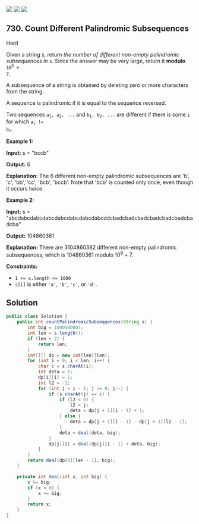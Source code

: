[![](https://img.shields.io/github/stars/javadev/LeetCode-in-Java?label=Stars&style=flat-square)](https://github.com/javadev/LeetCode-in-Java)
[![](https://img.shields.io/github/forks/javadev/LeetCode-in-Java?label=Fork%20me%20on%20GitHub%20&style=flat-square)](https://github.com/javadev/LeetCode-in-Java/fork)
[![](https://img.shields.io/badge/-LeetCode%20in%20Kotlin-blue?style=flat-square)](https://github.com/javadev/LeetCode-in-Kotlin)

## 730\. Count Different Palindromic Subsequences

Hard

Given a string s, return _the number of different non-empty palindromic subsequences in_ `s`. Since the answer may be very large, return it **modulo** <code>10<sup>9</sup> + 7</code>.

A subsequence of a string is obtained by deleting zero or more characters from the string.

A sequence is palindromic if it is equal to the sequence reversed.

Two sequences <code>a<sub>1</sub>, a<sub>2</sub>, ...</code> and <code>b<sub>1</sub>, b<sub>2</sub>, ...</code> are different if there is some `i` for which <code>a<sub>i</sub> != b<sub>i</sub></code>.

**Example 1:**

**Input:** s = "bccb"

**Output:** 6

**Explanation:** The 6 different non-empty palindromic subsequences are 'b', 'c', 'bb', 'cc', 'bcb', 'bccb'. Note that 'bcb' is counted only once, even though it occurs twice.

**Example 2:**

**Input:** s = "abcdabcdabcdabcdabcdabcdabcdabcddcbadcbadcbadcbadcbadcbadcbadcba"

**Output:** 104860361

**Explanation:** There are 3104860382 different non-empty palindromic subsequences, which is 104860361 modulo 10<sup>9</sup> + 7.

**Constraints:**

*   `1 <= s.length <= 1000`
*   `s[i]` is either `'a'`, `'b'`, `'c'`, or `'d'`.

## Solution

```java
public class Solution {
    public int countPalindromicSubsequences(String s) {
        int big = 1000000007;
        int len = s.length();
        if (len < 2) {
            return len;
        }
        int[][] dp = new int[len][len];
        for (int i = 0; i < len; i++) {
            char c = s.charAt(i);
            int deta = 1;
            dp[i][i] = 1;
            int l2 = -1;
            for (int j = i - 1; j >= 0; j--) {
                if (s.charAt(j) == c) {
                    if (l2 < 0) {
                        l2 = j;
                        deta = dp[j + 1][i - 1] + 1;
                    } else {
                        deta = dp[j + 1][i - 1] - dp[j + 1][l2 - 1];
                    }
                    deta = deal(deta, big);
                }
                dp[j][i] = deal(dp[j][i - 1] + deta, big);
            }
        }
        return deal(dp[0][len - 1], big);
    }

    private int deal(int x, int big) {
        x %= big;
        if (x < 0) {
            x += big;
        }
        return x;
    }
}
```